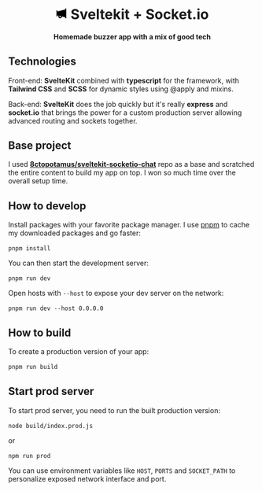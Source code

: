 <h1 align="center">
  <img src="static/icon.png" /> Sveltekit + Socket.io
</h1>

<h4 align="center">Homemade buzzer app with a mix of good tech</h4>

## Technologies

Front-end: **SvelteKit** combined with **typescript** for the framework, with **Tailwind CSS** and **SCSS** for dynamic styles using @apply and mixins.

Back-end: **SvelteKit** does the job quickly but it's really **express** and **socket.io** that brings the power for a custom production server allowing advanced routing and sockets together.

## Base project

I used **[8ctopotamus/sveltekit-socketio-chat](https://github.com/8ctopotamus/sveltekit-socketio-chat)** repo as a base and scratched the entire content to build my app on top. I won so much time over the overall setup time.

## How to develop

Install packages with your favorite package manager. I use [pnpm](https://pnpm.io/) to cache my downloaded packages and go faster:

```
pnpm install
```

You can then start the development server:

```
pnpm run dev
```

Open hosts with `--host` to expose your dev server on the network:

```
pnpm run dev --host 0.0.0.0
```

## How to build

To create a production version of your app:

```bash
pnpm run build
```

## Start prod server

To start prod server, you need to run the built production version:

```
node build/index.prod.js
```
or
```
npm run prod
```

 You can use environment variables like `HOST`, `PORTS` and `SOCKET_PATH` to personalize exposed network interface and port.